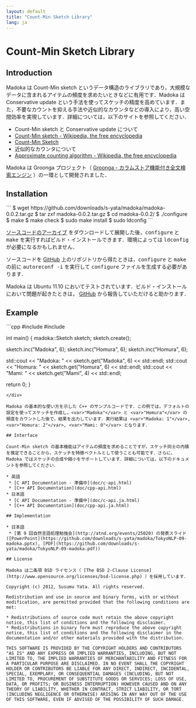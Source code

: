 ```yaml
---
layout: default
title: "Count-Min Sketch Library"
lang: ja
---
```


# Count-Min Sketch Library

## Introduction

Madoka は Count-Min sketch というデータ構造のライブラリであり，大規模なデータに含まれるアイテムの頻度を求めたいときなどに有用です．Madoka は Conservative update という手法を使ってスケッチの精度を高めています．また，不要なカウントを抑える手法や近似的なカウンタなどの導入により，高い空間効率を実現しています．詳細については，以下のサイトを参照してください．

* Count-Min sketch と Conservative update について
 * [Count-Min sketch - Wikipedia, the free encyclopedia](http://en.wikipedia.org/wiki/Count-Min_sketch)
 * [Count-Min Sketch](https://sites.google.com/site/countminsketch/)
* 近似的なカウンタについて
 * [Approximate counting algorithm - Wikipedia, the free encyclopedia](http://en.wikipedia.org/wiki/Approximate_counting_algorithm)

Madoka は Groonga プロジェクト（ [Groonga - カラムストア機能付き全文検索エンジン](http://groonga.org/ja/) ）の一環として開発されました．

## Installation

<div class="float">
```
$ wget https://github.com/downloads/s-yata/madoka/madoka-0.0.2.tar.gz
$ tar zxf madoka-0.0.2.tar.gz
$ cd madoka-0.0.2/
$ ./configure
$ make
$ make check
$ sudo make install
$ sudo ldconfig
```
</div>

[ソースコードのアーカイブ](https://github.com/downloads/s-yata/madoka/madoka-0.0.2.tar.gz) をダウンロードして展開した後，<kbd>configure</kbd> と <kbd>make</kbd> を実行すればビルド・インストールできます．環境によっては <kbd>ldconfig</kbd> が必要になるかもしれません．

ソースコードを [GitHub](http://github.com/s-yata/madoka) 上のリポジトリから得たときは，<kbd>configure</kbd> と <kbd>make</kbd> の前に <kbd>autoreconf -i</kbd> を実行して <kbd>configure</kbd> ファイルを生成する必要があります．

Madoka は Ubuntu 11.10 においてテストされています．ビルド・インストールにおいて問題が起きたときは， [GitHub](http://github.com/s-yata/madoka/issues) から報告していただけると助かります．

## Example

<div class="float">
```cpp
#include <iostream>
#include <madoka.h>

int main() {
  madoka::Sketch sketch;
  sketch.create();

  sketch.inc("Madoka", 6);
  sketch.inc("Homura", 6);
  sketch.inc("Homura", 6);

  std::cout << "Madoka: " << sketch.get("Madoka", 6) << std::endl;
  std::cout << "Homura: " << sketch.get("Homura", 6) << std::endl;
  std::cout << "Mami: " << sketch.get("Mami", 4) << std::endl;

  return 0;
}
```
</div>

Madoka の基本的な使い方を示した C++ のサンプルコードです．この例では，デフォルトの設定を使ってスケッチを作成し，<var>"Madoka"</var> と <var>"Homura"</var> の頻度をカウントした後で，結果を出力しています．実行結果は <var>"Madoka: 1"</var>, <var>"Homura: 2"</var>, <var>"Mami: 0"</var> となります．

## Interface

Count-Min sketch の基本機能はアイテムの頻度を求めることですが，スケッチ同士の内積を推定できることから，スケッチを特徴ベクトルとして使うことも可能です．さらに，Madoka ではスケッチの合成や縮小をサポートしています．詳細については，以下のドキュメントを参照してください．

* 英語
 * [C API Documentation - 準備中](doc/c-api.html)
 * [C++ API Documentation](doc/cpp-api.html)
* 日本語
 * [C API Documentation - 準備中](doc/c-api.ja.html)
 * [C++ API Documentation](doc/cpp-api.ja.html)

## Implementation

* 日本語
 * [第 9 回自然言語処理勉強会](http://atnd.org/events/25020) の発表スライド ([PowerPoint](https://github.com/downloads/s-yata/madoka/TokyoNLP-09-madoka.pptx), [PDF](https://github.com/downloads/s-yata/madoka/TokyoNLP-09-madoka.pdf))

## License

Madoka は二条項 BSD ライセンス（ [The BSD 2-Clause License](http://www.opensource.org/licenses/bsd-license.php) ）を採用しています．

Copyright (c) 2012, Susumu Yata. All rights reserved.

Redistribution and use in source and binary forms, with or without modification, are permitted provided that the following conditions are met:

* Redistributions of source code must retain the above copyright notice, this list of conditions and the following disclaimer.
* Redistributions in binary form must reproduce the above copyright notice, this list of conditions and the following disclaimer in the documentation and/or other materials provided with the distribution.

THIS SOFTWARE IS PROVIDED BY THE COPYRIGHT HOLDERS AND CONTRIBUTORS "AS IS" AND ANY EXPRESS OR IMPLIED WARRANTIES, INCLUDING, BUT NOT LIMITED TO, THE IMPLIED WARRANTIES OF MERCHANTABILITY AND FITNESS FOR A PARTICULAR PURPOSE ARE DISCLAIMED. IN NO EVENT SHALL THE COPYRIGHT HOLDER OR CONTRIBUTORS BE LIABLE FOR ANY DIRECT, INDIRECT, INCIDENTAL, SPECIAL, EXEMPLARY, OR CONSEQUENTIAL DAMAGES (INCLUDING, BUT NOT LIMITED TO, PROCUREMENT OF SUBSTITUTE GOODS OR SERVICES; LOSS OF USE, DATA, OR PROFITS; OR BUSINESS INTERRUPTION) HOWEVER CAUSED AND ON ANY THEORY OF LIABILITY, WHETHER IN CONTRACT, STRICT LIABILITY, OR TORT (INCLUDING NEGLIGENCE OR OTHERWISE) ARISING IN ANY WAY OUT OF THE USE OF THIS SOFTWARE, EVEN IF ADVISED OF THE POSSIBILITY OF SUCH DAMAGE.
